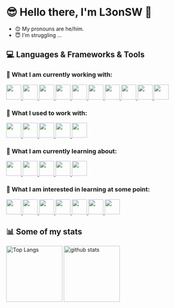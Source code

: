 <!---
L3onSW/L3onSW is a ✨ special ✨ repository because its `README.md` (this file) appears on your GitHub profile.
You can click the Preview link to take a look at your changes.
--->

# :sunglasses: Hello there, I'm L3onSW :wave:
- :blush: My pronouns are he/him.
- :innocent: I'm struggling ... 

<!--
- 👋 Hi, I’m @L3onSW
- 👀 I’m interested in ...
- 🌱 I’m currently learning ...
- 💞️ I’m looking to collaborate on ...
- 📫 How to reach me ...
-->

## :computer: Languages & Frameworks & Tools

<!-- My Skill (Currently working with) -->
### :hatched_chick: What I am currently working with:
<p align="left"> 
  <!-- Python -->
  <a href="https://www.python.org" target="_blank" rel="noreferrer">
    <img src="https://skillicons.dev/icons?i=python" width="40" height="40">
  </a>
  
  <!-- C -->
  <a href="https://www.cprogramming.com/" target="_blank" rel="noreferrer">
    <img src="https://skillicons.dev/icons?i=c" width="40" height="40">
  </a>

  <!-- Bash -->
  <a href="https://www.gnu.org/software/bash/" target="_blank" rel="noreferrer">
    <img src="https://skillicons.dev/icons?i=bash" width="40" height="40">
  </a>

  <!-- Linux -->
  <a href="https://www.linux.org/pages/download/" target="_blank" rel="noreferrer">
    <img src="https://skillicons.dev/icons?i=linux" width="40" height="40">
  </a>

  <!-- PyTorch -->
  <a href="https://pytorch.org/" target="_blank" rel="noreferrer">
    <img src="https://skillicons.dev/icons?i=pytorch" width="40" height="40">
  </a>

  <!-- TensorFlow -->
  <a href="https://www.tensorflow.org/?hl=ja" target="_blank" rel="noreferrer">
    <img src="https://skillicons.dev/icons?i=tensorflow" width="40" height="40">
  </a>

  <!-- LaTeX -->
  <a href="https://www.latex-project.org/" target="_blank" rel="noreferrer">
    <img src="https://skillicons.dev/icons?i=latex" width="40" height="40">
  </a>

  <!-- Git -->
  <a href="https://git-scm.com/" target="_blank" rel="noreferrer">
    <img src="https://skillicons.dev/icons?i=git" width="40" height="40">
  </a>
  
  <!-- Github -->
  <a href="https://github.co.jp/" target="_blank" rel="noreferrer">
    <img src="https://skillicons.dev/icons?i=github" width="40" height="40">
  </a>
  
  <!-- Visual Studio Code --> <!-- エディタ載せると変かも?? --> 
  <a href="https://code.visualstudio.com/" target="_blank" rel="noreferrer">
    <img src="https://skillicons.dev/icons?i=vscode" width="40" height="40">
  </a>
</p>

<!-- Previously worked with -->
### :hatched_chick: What I used to work with:
<p align="left"> 
  <!-- C++ -->
  <a href="https://isocpp.org/" target="_blank" rel="noreferrer">
    <img src="https://skillicons.dev/icons?i=cpp" width="40" height="40">
  </a>
  
  <!-- Fortran -->
  <a href="https://fortran-lang.org/" target="_blank" rel="noreferrer">
    <img src="https://skillicons.dev/icons?i=fortran" width="40" height="40">
  </a>

  <!-- HTML -->
  <a href="https://developer.mozilla.org/ja/docs/Web/HTML/" target="_blank" rel="noreferrer">
    <img src="https://skillicons.dev/icons?i=html" width="40" height="40">
  </a>
  
  <!-- CSS -->
  <a href="https://developer.mozilla.org/ja/docs/Learn/Getting_started_with_the_web/CSS_basics/" target="_blank" rel="noreferrer">
    <img src="https://skillicons.dev/icons?i=css" width="40" height="40">
  </a>

  <!-- Vim -->
  <a href="https://www.vim.org/" target="_blank" rel="noreferrer">
    <img src="https://skillicons.dev/icons?i=vim" width="40" height="40">
  </a>
</p>

<!-- Now Training (What I am currently learning / improving on) -->
### :hatching_chick: What I am currently learning about:
<p align="left"> 
  <!-- JavaScript (Vanilla JS) -->
  <a href="https://developer.mozilla.org/ja/docs/Web/JavaScript/" target="_blank" rel="noreferrer">
    <img src="https://skillicons.dev/icons?i=js" width="40" height="40">
  </a>
  
  <!-- TypeScript -->
  <a href="https://www.typescriptlang.org/" target="_blank" rel="noreferrer">
    <img src="https://skillicons.dev/icons?i=ts" width="40" height="40">
  </a>

  <!-- React -->
  <a href="https://ja.react.dev/blog/2023/03/16/introducing-react-dev" target="_blank" rel="noreferrer">
    <img src="https://skillicons.dev/icons?i=react" width="40" height="40">
  </a>
  
  <!-- AWS (Amazon Web Services) -->
  <a href="https://aws.amazon.com" target="_blank" rel="noreferrer">
    <img src="https://skillicons.dev/icons?i=aws" width="40" height="40">
  </a>
  
  <!-- Docker -->
  <a href="https://www.docker.com/" target="_blank" rel="noreferrer">
    <img src="https://skillicons.dev/icons?i=docker" width="40" height="40">
  </a>
</p>

### :egg: What I am interested in learning at some point:
<p align="left">
  <!-- Django -->
  <a href="https://www.djangoproject.com/" target="_blank" rel="noreferrer">
    <img src="https://skillicons.dev/icons?i=django" width="40" height="40">
  </a>

  <!-- Nginx -->
  <a href="https://nginx.org/en/" target="_blank" rel="noreferrer">
    <img src="https://skillicons.dev/icons?i=nginx" width="40" height="40">
  </a>
    
  <!-- GCP (Google Cloud Platform) -->
  <a href="https://cloud.google.com" target="_blank" rel="noreferrer">
    <img src="https://skillicons.dev/icons?i=gcp" width="40" height="40">
  </a>
  
  <!-- Kubernetes (K8s) -->
  <a href="https://kubernetes.io/ja/" target="_blank" rel="noreferrer">
    <img src="https://skillicons.dev/icons?i=kubernetes" width="40" height="40">
  </a>
    
  <!-- Raspberry Pi -->
  <a href="https://www.raspberrypi.com/" target="_blank" rel="noreferrer">
    <img src="https://skillicons.dev/icons?i=raspberrypi" width="40" height="40">
  </a>

  <!-- PostgreSQL -->
  <a href="https://www.postgresql.org/" target="_blank" rel="noreferrer">
    <img src="https://skillicons.dev/icons?i=postgres" width="40" height="40">
  </a>
    
  <!-- Neovim --> 
  <a href="https://neovim.io/" target="_blank" rel="noreferrer">
    <img src="https://skillicons.dev/icons?i=neovim" width="40" height="40">
  </a>
</p>


<!-- Statistics -->
## :bar_chart: Some of my stats
<!-- ### GitHub Stats -->
<p align="left"> 
  <!-- jupyter%20notebook,tex,vim%20script,fortran -->
  <img alt="Top Langs" height="150px" src="https://github-readme-stats-l3onsws-projects.vercel.app/api/top-langs/?username=L3onSW&layout=compact&count_private=true&show_icons=true&hide=jupyter%20notebook,tex,fortran&theme=github_dark" />
  <img alt="github stats" height="150px" src="https://github-readme-stats-l3onsws-projects.vercel.app/api?username=L3onSW&count_private=true&show_icons=true&theme=github_dark" />
</p>

<!-- Under construction
## :mag: Where to find me 
### :memo: Articles and Scraps
### :mailbox_with_mail: How to reach me
### :globe_with_meridians: Other Links
-->
